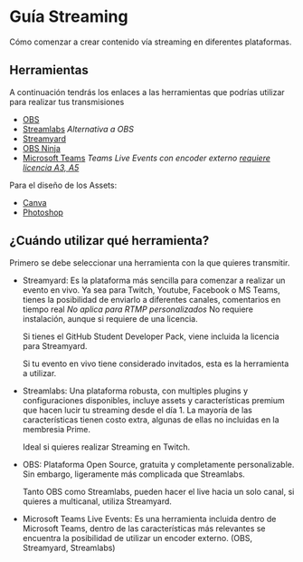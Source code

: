# Guía Streaming 

Cómo comenzar a crear contenido vía streaming en diferentes plataformas.

## Herramientas

A continuación tendrás los enlaces a las herramientas que podrías utilizar para realizar tus transmisiones 
* [OBS](https://obsproject.com/es/download) 
* [Streamlabs](https://streamlabs.com/) *Alternativa a OBS*
* [Streamyard](https://streamyard.com/)
* [OBS Ninja](https://obs.ninja/)
* [Microsoft Teams](https://www.microsoft.com/es-mx/microsoft-teams/download-app) *Teams Live Events con encoder externo [requiere licencia A3, A5](https://docs.microsoft.com/en-us/MicrosoftTeams/teams-live-events/plan-for-teams-live-events)*

Para el diseño de los Assets: 

* [Canva](https://www.canva.com/)
* [Photoshop](https://creativecloud.adobe.com/apps/all/photoshop/installation?locale=en)


## ¿Cuándo utilizar qué herramienta?

Primero se debe seleccionar una herramienta con la que quieres transmitir. 

* Streamyard: Es la plataforma más sencilla para comenzar a realizar un evento en vivo. Ya sea para Twitch, Youtube, Facebook o MS Teams, tienes la posibilidad de enviarlo a diferentes canales, comentarios en tiempo real *No aplica para RTMP personalizados* No requiere instalación, aunque si requiere de una licencia.

    Si tienes el GitHub Student Developer Pack, viene incluida la licencia para Streamyard.

    Si tu evento en vivo tiene considerado invitados, esta es la herramienta a utilizar.

* Streamlabs: Una plataforma robusta, con multiples plugins y  configuraciones disponibles, incluye assets y características premium que hacen lucir tu streaming desde el día 1. La mayoría de las características tienen costo extra, algunas de ellas no incluidas en la membresia Prime.

    Ideal si quieres realizar Streaming en Twitch.

* OBS: Plataforma Open Source, gratuita y completamente personalizable. Sin embargo, ligeramente más complicada que Streamlabs.

    Tanto OBS como Streamlabs, pueden hacer el live hacia un solo canal, si quieres a multicanal, utiliza Streamyard.

* Microsoft Teams Live Events: Es una herramienta incluida dentro de Microsoft Teams, dentro de las características más relevantes se encuentra la posibilidad de utilizar un encoder externo. (OBS, Streamyard, Streamlabs)